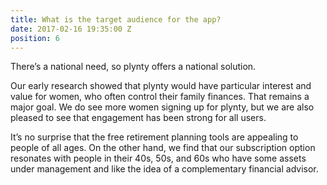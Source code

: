 ```yaml
---
title: What is the target audience for the app?
date: 2017-02-16 19:35:00 Z
position: 6
---
```


There’s a national need, so plynty offers a national solution.

Our early research showed that plynty would have particular interest and value for women, who often control their family finances. That remains a major goal. We do see more women signing up for plynty, but we are also pleased to see that engagement has been strong for all users.

It’s no surprise that the free retirement planning tools are appealing to people of all ages. On the other hand, we find that our subscription option resonates with people in their 40s, 50s, and 60s who have some assets under management and like the idea of a complementary financial advisor.